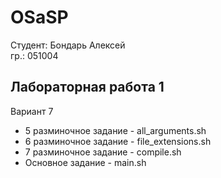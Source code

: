 # OSaSP
Студент: Бондарь Алексей   
гр.: 051004
## Лабораторная работа 1
Вариант 7
- 5 разминочное задание - all_arguments.sh
- 6 разминочное задание - file_extensions.sh
- 7 разминочное задание - compile.sh
- Основное задание - main.sh
